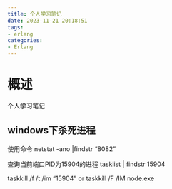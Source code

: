 ```yaml
---
title: 个人学习笔记
date: 2023-11-21 20:18:51
tags:
- erlang
categories:
- Erlang
---
```


# 概述
个人学习笔记

## windows下杀死进程

<!--more-->


使用命令 netstat -ano |findstr “8082”

查询当前端口PID为15904的进程 tasklist | findstr 15904

taskkill /f /t /im “15904”
or
taskkill /F /IM node.exe



